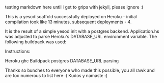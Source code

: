 testing markdown here until i get to grips with jekyll, please ignore :)

This is a yesod scaffold successfully deployed on Heroku - initial compilation took like 13 minutes, subsequent deployments - 4.

It is the result of a simple yesod init with a postgres backend.  Application.hs was adjusted to parse Heroku's DATABASE_URL environment variable.  The following buildpack was used: 

Instructions:

  Heroku
  ghc Buildpack
  postgres DATABASE_URL parsing

Thanks so bunches to everyone who made this possible, you all rawk and are too numerous to list here :) Kudos y namaste :)
